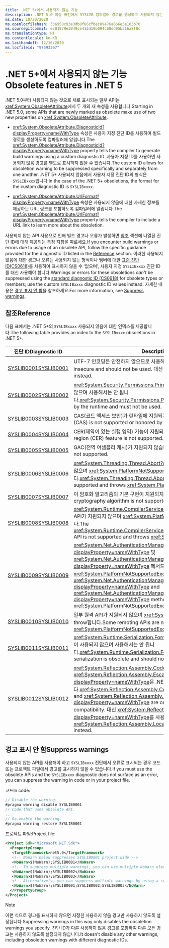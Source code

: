 ```yaml
---
title: .NET 5+에서 사용되지 않는 기능
description: .NET 5.0 이상 버전에서 SYSLIB 컴파일러 경고를 생성하고 사용되지 않는 것으로 표시되는 API에 대해 알아봅니다.
ms.date: 10/20/2020
ms.openlocfilehash: 336958c93e3db8f66cfbec89476a666e5e103b70
ms.sourcegitcommit: e301979e3049ce412d19b094c60ed95b316a8f8c
ms.translationtype: HT
ms.contentlocale: ko-KR
ms.lasthandoff: 12/16/2020
ms.locfileid: "97593307"
---
```

# <a name="obsolete-features-in-net-5"></a><span data-ttu-id="fc5fa-103">.NET 5+에서 사용되지 않는 기능</span><span class="sxs-lookup"><span data-stu-id="fc5fa-103">Obsolete features in .NET 5</span></span>

<span data-ttu-id="fc5fa-104">.NET 5.0부터 사용되지 않는 것으로 새로 표시되는 일부 API는 <xref:System.ObsoleteAttribute>에서 두 개의 새 속성을 사용합니다.</span><span class="sxs-lookup"><span data-stu-id="fc5fa-104">Starting in .NET 5.0, some APIs that are newly marked as obsolete make use of two new properties on <xref:System.ObsoleteAttribute>.</span></span>

- <span data-ttu-id="fc5fa-105"><xref:System.ObsoleteAttribute.DiagnosticId?displayProperty=nameWithType> 속성은 사용자 지정 진단 ID를 사용하여 빌드 경로를 생성하도록 컴파일러에 알립니다.</span><span class="sxs-lookup"><span data-stu-id="fc5fa-105">The <xref:System.ObsoleteAttribute.DiagnosticId?displayProperty=nameWithType> property tells the compiler to generate build warnings using a custom diagnostic ID.</span></span> <span data-ttu-id="fc5fa-106">사용자 지정 ID를 사용하면 사용되지 않음 경고를 별도로 표시하지 않을 수 있습니다.</span><span class="sxs-lookup"><span data-stu-id="fc5fa-106">The custom ID allows for obsoletion warning to be suppressed specifically and separately from one another.</span></span> <span data-ttu-id="fc5fa-107">.NET 5+ 사용되지 않음에서 사용자 지정 진단 ID의 형식은 `SYSLIBxxxx`입니다.</span><span class="sxs-lookup"><span data-stu-id="fc5fa-107">In the case of the .NET 5+ obsoletions, the format for the custom diagnostic ID is `SYSLIBxxxx`.</span></span>

- <span data-ttu-id="fc5fa-108"><xref:System.ObsoleteAttribute.UrlFormat?displayProperty=nameWithType> 속성은 사용되지 않음에 대한 자세한 정보를 제공하는 URL 링크를 포함하도록 컴파일러에 알립니다.</span><span class="sxs-lookup"><span data-stu-id="fc5fa-108">The <xref:System.ObsoleteAttribute.UrlFormat?displayProperty=nameWithType> property tells the compiler to include a URL link to learn more about the obsoletion.</span></span>

<span data-ttu-id="fc5fa-109">사용되지 않는 API 사용으로 인해 빌드 경고나 오류가 발생하면 [참조](#reference) 섹션에 나열된 진단 ID에 대해 제공되는 특정 지침을 따르세요.</span><span class="sxs-lookup"><span data-stu-id="fc5fa-109">If you encounter build warnings or errors due to usage of an obsolete API, follow the specific guidance provided for the diagnostic ID listed in the [Reference](#reference) section.</span></span> <span data-ttu-id="fc5fa-110">이러한 사용되지 않음에 대한 경고나 오류는 사용되지 않는 형식이나 멤버에 대한 [표준 진단 ID(CS0618)](../../csharp/language-reference/compiler-messages/cs0618.md)를 사용하여 표시하지 않을 수 ‘없으며’, 사용자 지정 `SYSLIBxxxx` 진단 ID를 대신 사용해야 합니다.</span><span class="sxs-lookup"><span data-stu-id="fc5fa-110">Warnings or errors for these obsoletions *can't* be suppressed using the [standard diagnostic ID (CS0618)](../../csharp/language-reference/compiler-messages/cs0618.md) for obsolete types or members; use the custom `SYSLIBxxxx` diagnostic ID values instead.</span></span> <span data-ttu-id="fc5fa-111">자세한 내용은 [경고 표시 안 함](#suppress-warnings)을 참조하세요.</span><span class="sxs-lookup"><span data-stu-id="fc5fa-111">For more information, see [Suppress warnings](#suppress-warnings).</span></span>

## <a name="reference"></a><span data-ttu-id="fc5fa-112">참조</span><span class="sxs-lookup"><span data-stu-id="fc5fa-112">Reference</span></span>

<span data-ttu-id="fc5fa-113">다음 표에서는 .NET 5+의 `SYSLIBxxxx` 사용되지 않음에 대한 인덱스를 제공합니다.</span><span class="sxs-lookup"><span data-stu-id="fc5fa-113">The following table provides an index to the `SYSLIBxxxx` obsoletions in .NET 5+.</span></span>

| <span data-ttu-id="fc5fa-114">진단 ID</span><span class="sxs-lookup"><span data-stu-id="fc5fa-114">Diagnostic ID</span></span> | <span data-ttu-id="fc5fa-115">Description</span><span class="sxs-lookup"><span data-stu-id="fc5fa-115">Description</span></span> |
| - | - |
| [<span data-ttu-id="fc5fa-116">SYSLIB0001</span><span class="sxs-lookup"><span data-stu-id="fc5fa-116">SYSLIB0001</span></span>](syslib-warnings/syslib0001.md) | <span data-ttu-id="fc5fa-117">UTF-7 인코딩은 안전하지 않으므로 사용해서는 안 됩니다.</span><span class="sxs-lookup"><span data-stu-id="fc5fa-117">The UTF-7 encoding is insecure and should not be used.</span></span> <span data-ttu-id="fc5fa-118">대신 UTF-8을 사용하세요.</span><span class="sxs-lookup"><span data-stu-id="fc5fa-118">Consider using UTF-8 instead.</span></span> |
| [<span data-ttu-id="fc5fa-119">SYSLIB0002</span><span class="sxs-lookup"><span data-stu-id="fc5fa-119">SYSLIB0002</span></span>](syslib-warnings/syslib0002.md) | <span data-ttu-id="fc5fa-120"><xref:System.Security.Permissions.PrincipalPermissionAttribute>는 런타임에 적용되지 않으며 사용해서는 안 됩니다.</span><span class="sxs-lookup"><span data-stu-id="fc5fa-120"><xref:System.Security.Permissions.PrincipalPermissionAttribute> is not honored by the runtime and must not be used.</span></span> |
| [<span data-ttu-id="fc5fa-121">SYSLIB0003</span><span class="sxs-lookup"><span data-stu-id="fc5fa-121">SYSLIB0003</span></span>](syslib-warnings/syslib0003.md) | <span data-ttu-id="fc5fa-122">CAS(코드 액세스 보안)가 런타임에 지원되거나 적용되지 않습니다.</span><span class="sxs-lookup"><span data-stu-id="fc5fa-122">Code access security (CAS) is not supported or honored by the runtime.</span></span> |
| [<span data-ttu-id="fc5fa-123">SYSLIB0004</span><span class="sxs-lookup"><span data-stu-id="fc5fa-123">SYSLIB0004</span></span>](syslib-warnings/syslib0004.md) | <span data-ttu-id="fc5fa-124">CER(제약이 있는 실행 영역) 기능이 지원되지 않습니다.</span><span class="sxs-lookup"><span data-stu-id="fc5fa-124">The constrained execution region (CER) feature is not supported.</span></span> |
| [<span data-ttu-id="fc5fa-125">SYSLIB0005</span><span class="sxs-lookup"><span data-stu-id="fc5fa-125">SYSLIB0005</span></span>](syslib-warnings/syslib0005.md) | <span data-ttu-id="fc5fa-126">GAC(전역 어셈블리 캐시)가 지원되지 않습니다.</span><span class="sxs-lookup"><span data-stu-id="fc5fa-126">The global assembly cache (GAC) is not supported.</span></span> |
| [<span data-ttu-id="fc5fa-127">SYSLIB0006</span><span class="sxs-lookup"><span data-stu-id="fc5fa-127">SYSLIB0006</span></span>](syslib-warnings/syslib0006.md) | <span data-ttu-id="fc5fa-128"><xref:System.Threading.Thread.Abort?displayProperty=nameWithType>이 지원되지 않으며 <xref:System.PlatformNotSupportedException>을 throw합니다.</span><span class="sxs-lookup"><span data-stu-id="fc5fa-128"><xref:System.Threading.Thread.Abort?displayProperty=nameWithType> is not supported and throws <xref:System.PlatformNotSupportedException>.</span></span> |
| [<span data-ttu-id="fc5fa-129">SYSLIB0007</span><span class="sxs-lookup"><span data-stu-id="fc5fa-129">SYSLIB0007</span></span>](syslib-warnings/syslib0007.md) | <span data-ttu-id="fc5fa-130">이 암호화 알고리즘의 기본 구현이 지원되지 않습니다.</span><span class="sxs-lookup"><span data-stu-id="fc5fa-130">The default implementation of this cryptography algorithm is not supported.</span></span> |
| [<span data-ttu-id="fc5fa-131">SYSLIB0008</span><span class="sxs-lookup"><span data-stu-id="fc5fa-131">SYSLIB0008</span></span>](syslib-warnings/syslib0008.md) | <span data-ttu-id="fc5fa-132"><xref:System.Runtime.CompilerServices.DebugInfoGenerator.CreatePdbGenerator> API가 지원되지 않으며 <xref:System.PlatformNotSupportedException>을 throw합니다.</span><span class="sxs-lookup"><span data-stu-id="fc5fa-132">The <xref:System.Runtime.CompilerServices.DebugInfoGenerator.CreatePdbGenerator> API is not supported and throws <xref:System.PlatformNotSupportedException>.</span></span> |
| [<span data-ttu-id="fc5fa-133">SYSLIB0009</span><span class="sxs-lookup"><span data-stu-id="fc5fa-133">SYSLIB0009</span></span>](syslib-warnings/syslib0009.md) | <span data-ttu-id="fc5fa-134"><xref:System.Net.AuthenticationManager.Authenticate%2A?displayProperty=nameWithType> 및 <xref:System.Net.AuthenticationManager.PreAuthenticate%2A?displayProperty=nameWithType> 메서드가 지원되지 않으며 <xref:System.PlatformNotSupportedException>을 throw합니다.</span><span class="sxs-lookup"><span data-stu-id="fc5fa-134">The <xref:System.Net.AuthenticationManager.Authenticate%2A?displayProperty=nameWithType> and <xref:System.Net.AuthenticationManager.PreAuthenticate%2A?displayProperty=nameWithType> methods are not supported and throw <xref:System.PlatformNotSupportedException>.</span></span> |
| [<span data-ttu-id="fc5fa-135">SYSLIB0010</span><span class="sxs-lookup"><span data-stu-id="fc5fa-135">SYSLIB0010</span></span>](syslib-warnings/syslib0010.md) | <span data-ttu-id="fc5fa-136">일부 원격 API가 지원되지 않으며 <xref:System.PlatformNotSupportedException>을 throw합니다.</span><span class="sxs-lookup"><span data-stu-id="fc5fa-136">Some remoting APIs are not supported and throw <xref:System.PlatformNotSupportedException>.</span></span> |
| [<span data-ttu-id="fc5fa-137">SYSLIB0011</span><span class="sxs-lookup"><span data-stu-id="fc5fa-137">SYSLIB0011</span></span>](syslib-warnings/syslib0011.md) | <span data-ttu-id="fc5fa-138"><xref:System.Runtime.Serialization.Formatters.Binary.BinaryFormatter> serialization이 사용되지 않으며 사용해서는 안 됩니다.</span><span class="sxs-lookup"><span data-stu-id="fc5fa-138"><xref:System.Runtime.Serialization.Formatters.Binary.BinaryFormatter> serialization is obsolete and should not be used.</span></span> |
| [<span data-ttu-id="fc5fa-139">SYSLIB0012</span><span class="sxs-lookup"><span data-stu-id="fc5fa-139">SYSLIB0012</span></span>](syslib-warnings/syslib0012.md) | <span data-ttu-id="fc5fa-140"><xref:System.Reflection.Assembly.CodeBase?displayProperty=nameWithType> 및 <xref:System.Reflection.Assembly.EscapedCodeBase?displayProperty=nameWithType>은 .NET Framework 호환성을 위해서만 포함됩니다.</span><span class="sxs-lookup"><span data-stu-id="fc5fa-140"><xref:System.Reflection.Assembly.CodeBase?displayProperty=nameWithType> and <xref:System.Reflection.Assembly.EscapedCodeBase?displayProperty=nameWithType> are only included for .NET Framework compatibility.</span></span> <span data-ttu-id="fc5fa-141">대신 <xref:System.Reflection.Assembly.Location?displayProperty=nameWithType>를 사용하세요.</span><span class="sxs-lookup"><span data-stu-id="fc5fa-141">Use <xref:System.Reflection.Assembly.Location?displayProperty=nameWithType> instead.</span></span> |

## <a name="suppress-warnings"></a><span data-ttu-id="fc5fa-142">경고 표시 안 함</span><span class="sxs-lookup"><span data-stu-id="fc5fa-142">Suppress warnings</span></span>

<span data-ttu-id="fc5fa-143">사용되지 않는 API를 사용해야 하고 `SYSLIBxxxx` 진단에서 오류로 표시되는 경우 코드 또는 프로젝트 파일에서 경고를 표시하지 않을 수 있습니다.</span><span class="sxs-lookup"><span data-stu-id="fc5fa-143">If you must use the obsolete APIs and the `SYSLIBxxxx` diagnostic does not surface as an error, you can suppress the warning in code or in your project file.</span></span>

<span data-ttu-id="fc5fa-144">코드</span><span class="sxs-lookup"><span data-stu-id="fc5fa-144">In code:</span></span>

```csharp
// Disable the warning.
#pragma warning disable SYSLIB0001
// Code that uses obsolete API.
...
// Re-enable the warning.
#pragma warning restore SYSLIB0001
```

<span data-ttu-id="fc5fa-145">프로젝트 파일:</span><span class="sxs-lookup"><span data-stu-id="fc5fa-145">Project file:</span></span>

```xml
<Project Sdk="Microsoft.NET.Sdk">
  <PropertyGroup>
   <TargetFramework>net5.0</TargetFramework>
   <!-- NoWarn below suppresses SYSLIB0001 project-wide -->
   <NoWarn>$(NoWarn);SYSLIB0001</NoWarn>
   <!-- To suppress multiple warnings, you can use multiple NoWarn elements -->
   <NoWarn>$(NoWarn);SYSLIB0002</NoWarn>
   <NoWarn>$(NoWarn);SYSLIB0003</NoWarn>
   <!-- Alternatively, you can suppress multiple warnings by using a semicolon-delimited list -->
   <NoWarn>$(NoWarn);SYSLIB0001;SYSLIB0002;SYSLIB0003</NoWarn>
  </PropertyGroup>
</Project>
```

> [!NOTE]
> <span data-ttu-id="fc5fa-146">이런 식으로 경고를 표시하지 않으면 지정한 사용하지 않음 경고만 사용하지 않도록 설정됩니다.</span><span class="sxs-lookup"><span data-stu-id="fc5fa-146">Suppressing warnings in this way only disables the obsoletion warnings you specify.</span></span> <span data-ttu-id="fc5fa-147">진단 ID가 다른 사용하지 않음 경고를 포함하여 다른 모든 경고는 사용하지 않도록 설정되지 않습니다.</span><span class="sxs-lookup"><span data-stu-id="fc5fa-147">It doesn't disable any other warnings, including obsoletion warnings with different diagnostic IDs.</span></span>
